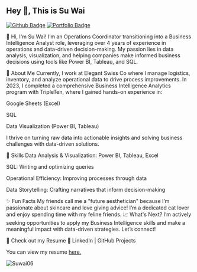 ## Hey 👋, This is Su Wai
[![Github Badge](https://img.shields.io/badge/-Suwai06-grey?style=flat&logo=github&logoColor=white&link=https://github.com/Suwai06/)](https://www.github.com/Suwai06/) [![Portfolio Badge](https://img.shields.io/badge/portfolio-web-blue?style=flat&link=Suwai06/Suwai06/)](Suwai06/Suwai06/) <p align='left'>👋 Hi, I'm Su Wai!
I’m an Operations Coordinator transitioning into a Business Intelligence Analyst role, leveraging over 4 years of experience in operations and data-driven decision-making. My passion lies in data analysis, visualization, and helping companies make informed business decisions using tools like Power BI, Tableau, and SQL.

🚀 About Me
Currently, I work at Elegant Swiss Co where I manage logistics, inventory, and analyze operational data to drive process improvements. In 2023, I completed a comprehensive Business Intelligence Analytics program with TripleTen, where I gained hands-on experience in:

Google Sheets (Excel)

SQL

Data Visualization (Power BI, Tableau)

I thrive on turning raw data into actionable insights and solving business challenges with data-driven solutions.


🔧 Skills
Data Analysis & Visualization: Power BI, Tableau, Excel

SQL: Writing and optimizing queries

Operational Efficiency: Improving processes through data

Data Storytelling: Crafting narratives that inform decision-making

✨ Fun Facts
My friends call me a "future aesthetician" because I’m passionate about skincare and love giving advice!
I’m a dedicated cat lover and enjoy spending time with my feline friends.
📈 What's Next?
I’m actively seeking opportunities to apply my Business Intelligence skills and make a meaningful impact with data-driven strategies. Let’s connect!

📄 Check out my Resume
🔗 LinkedIn | GitHub Projects

</p><p align='left'> You can view my resume <a href='https://docs.google.com/document/d/1dIPfMvylxVcclZTK8uZXUtOZTTBGIiA6/edit?usp=sharing&ouid=112155961338136359351&rtpof=true&sd=true ' target=_blank><u>here</u>.</a></p>

<p align=left> <img src=https://komarev.com/ghpvc/?username=Suwai06 alt=Suwai06 /> </p>


